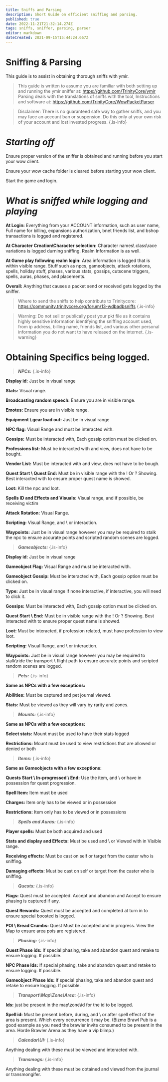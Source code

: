 ```yaml
---
title: Sniffs and Parsing
description: Short Guide on efficient sniffing and parsing.
published: true
date: 2022-11-21T21:32:14.274Z
tags: sniffs, sniffer, parsing, parser
editor: markdown
dateCreated: 2021-09-15T15:44:24.667Z
---
```


# Sniffing & Parsing
This guide is to assist in obtaining thorough sniffs with ymir.

> This guide is written to assume you are familiar with both setting up and running the ymir sniffer at: https://github.com/TrinityCore/ymir
> Parsing deals with the translations of sniffs with the tool, Instructions and software at: https://github.com/TrinityCore/WowPacketParser

> Disclaimer: There is no guaranteed safe way to gather sniffs, and you may face an account ban or suspension. Do this only at your own risk of your account and lost invested progress.
{.is-info}




# ***Starting off***


Ensure proper version of the sniffer is obtained and running before you start your wow client.

Ensure your wow cache folder is cleared before starting your wow client.

Start the game and login.



# ***What is sniffed while logging and playing***





**At Login:**
Everything from your ACCOUNT information, such as user name, Full name for billing, expansions authorization, bnet friends list, and bshop transactions is logged and registered.



**At Character Creation\Character selection:**
Character names\ class\race variations is logged durning sniffing. Realm Information is as well.



**At Game play following realm login:**
Area information is logged that is within visible range. Stuff such as npcs, gameobjects, attack rotations, spells, holiday stuff, phases, various stats, gossips, cutscene triggers, spells, auras, phases, and placements.


**Overall:**
Anything that causes a packet send or received gets logged by the sniffer.



> Where to send the sniffs to help contribute to Trinitycore:
> https://community.trinitycore.org/forum/13-wdbadbsniffs
{.is-info}




> Warning: Do not sell or publically post your pkt file as it contains highly sensitive information identifying the sniffing account used, from ip address, billing name, friends list, and various other personal information you do not want to have released on the internet.
{.is-warning}




# Obtaining Specifics being logged.




> ***NPCs:***
{.is-info}


**Display id:** Just be in visual range

**Stats:** Visual range.

**Broadcasting random speech:** Ensure you are in visible range.

**Emotes:** Ensure you are in visible range.

**Equipment \ gear load out:** Just be in visual range

**NPC flag:** Visual Range and must be interacted with.

**Gossips:** Must be interacted with, Each gossip option must be clicked on.

**Professions list:** Must be interacted with and view, does not have to be bought.

**Vendor List:** Must be interacted with and view, does not have to be bough.

**Quest Start \ Quest End:** Must be in visible range with the ! Or ? Showing. Best interacted with to ensure proper quest name is showed.

**Loot:** Kill the npc and loot.

**Spells ID and Effects and Visuals:** Visual range, and if possible, be receiving victim

**Attack Rotation:** Visual Range.

**Scripting:** Visual Range, and \ or interaction.

**Waypoints:** Just be in visual range however you may be required to stalk the npc to ensure accurate points and scripted random scenes are logged.



> ***Gameobjects:***
{.is-info}

**Display id:** Just be in visual range

**Gameobject Flag:** Visual Range and must be interacted with.

**Gameobject Gossip:** Must be interacted with, Each gossip option must be clicked on.

**Type:** Just be in visual range if none interactive, if interactive, you will need to click it.

**Gossips:** Must be interacted with, Each gossip option must be clicked on.

**Quest Start \ End:** Must be in visible range with the ! Or ? Showing. Best interacted with to ensure proper quest name is showed.

**Loot:** Must be interacted, if profession related, must have profession to view loot.

**Scripting:** Visual Range, and \ or interaction.

**Waypoints:** Just be in visual range however you may be required to stalk\ride the transport \ flight path to ensure accurate points and scripted random scenes are logged.



> ***Pets:***
{.is-info}


**Same as NPCs with a few exceptions:**

**Abilities:** Must be captured and pet journal viewed.

**Stats:** Must be viewed as they will vary by rarity and zones.



> ***Mounts:***
{.is-info}


**Same as NPCs with a few exceptions:**

**Select stats:** Mount must be used to have their stats logged

**Restrictions:** Mount must be used to view restrictions that are allowed or denied or both



> ***Items:***
{.is-info}


**Same as Gameobjects with a few exceptions:**

**Quests Start \ In-progressed \ End:** Use the item, and \ or have in possession for quest progression.

**Spell Item:** Item must be used

**Charges:** Item only has to be viewed or in possession

**Restrictions:** Item only has to be viewed or in possessions



> ***Spells and Auras:***
{.is-info}


**Player spells:** Must be both acquired and used

**Stats and display and Effects:** Must be used and \ or Viewed with in Visible range.

**Receiving effects:** Must be cast on self or target from the caster who is sniffing.

**Damaging effects:** Must be cast on self or target from the caster who is sniffing.


> 
> ***Quests:***
{.is-info}


**Flags:** Quest must be accepted. Accept and abandon and Accept to ensure phasing is captured if any.

**Quest Rewards:** Quest must be accepted and completed at turn in to ensure special boosted is logged.

**POI \ Bread Crumbs:** Quest Must be accepted and in progress. View the Map to ensure area pois are registered.



> ***Phasing:***
{.is-info}


**Quest Phase ids:** If special phasing, take and abandon quest and retake to ensure logging. If possible.

**NPC Phase Ids:** If special phasing, take and abandon quest and retake to ensure logging. If possible.

**Gameobject Phase Ids:** If special phasing, take and abandon quest and retake to ensure logging. If possible.



> ***Transport\Map\Zone\Area:***
{.is-info}


**Ids:** just be present in the map\zone\id for the id to be logged.

**Spell id:** Must be present before, during, and \ or after spell effect of the area is present. Which every occurrence it may be. (Bizmo Brawl Pub is a good example as you need the brawler invite consumed to be present in the area. Horde Brawler Arena as they have a vip blimp.)


> ***Calendar\UI:***
{.is-info}


Anything dealing with these must be viewed and interacted with.


> ***Transmogs:***
{.is-info}


Anything dealing with these must be obtained and viewed from the journal or transmongifer.

